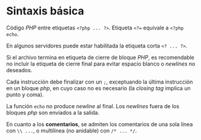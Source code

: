 # Sintaxis básica

Código *PHP* entre etiquetas `<?php ... ?>`. Etiqueta `<?=` equivale a `<?php echo`.

En algunos servidores puede estar habilitada la etiqueta corta `<? ... ?>`.

Si el archivo termina en etiqueta de cierre de bloque *PHP*, es recomendable no incluir la etiqueta de cierre final para evitar espacio blanco o *newlines* no deseados.

Cada instrucción debe finalizar con un `;`, exceptuando la última instrucción en un bloque *php*, en cuyo caso no es necesario (la *closing tag* implica un punto y coma).

La función `echo` no produce *newline* al final. Los *newlines* fuera de los bloques *php* son enviados a la salida.

En cuanto a los **comentarios**, se admiten los comentarios de una sola línea con `\\ ...`, o multilínea (no anidable) con `/* ... */`.
